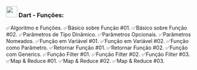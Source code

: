 ### <img src="https://gifs.eco.br/wp-content/uploads/2021/06/gifs-de-coracao-7.gif" width="30px"> Dart - Funções:
✅Algoritmo e Funções.
✅Básico sobre Função #01.
✅Básico sobre Função #02.
✅Parâmetros de Tipo Dinâmico.
✅Parâmetros Opcionais.
✅Parâmetros Nomeados.
✅Função em Variável #01.
✅Função em Variável #02.
✅Função como Parâmetro.
✅Retornar Função #01.
✅Retornar Função #02.
✅Função com Generics.
✅Função Filter #01.
✅Função Filter #02.
✅Função Filter #03.
✅Map & Reduce #01.
✅Map & Reduce #02.
✅Map & Reduce #03.
